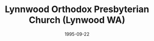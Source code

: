 ---
date: &id001 1995-09-22
end_date: null
location:
  address: 17711 Spruce Way
  city: Lynwood
  state: WA
minister:
- end: 2012-01-01
  name: J. Peter V osteen
  start: 1995-09-22
  type: Pastor
- end: null
  name: Benjamin Swinburnson
  start: 2012-01-01
  type: Pastor
- end: 2006-01-01
  name: David Inks
  start: 1998-01-01
  type: Associate Pastor
- end: 2004-01-01
  name: David Klein
  start: 2000-01-01
  type: Associate Pastor
- end: 2012-01-01
  name: Benjamin Swinburnson
  start: 2008-01-01
  type: Associate Pastor
- end: 1998-01-01
  name: Richard A. Miller
  start: 1996-01-01
  type: Teacher
ministers:
- J. Peter V osteen
- Benjamin Swinburnson
- David Inks
- David Klein
- Benjamin Swinburnson
- Richard A. Miller
name: Lynnwood Orthodox Presbyterian Church
names:
- end: null
  name: Lynnwood Orthodox Presbyterian Church
  start: 1995-09-22
origination_date: *id001
raw_data: 'WA

  Lynnwood

  Lynnwood Orthodox Presbyterian Church  (September 22, 1995- )

  17711 Spruce Way

  Pastors: J. Peter V osteen, 1995-2012

  Benjamin Swinburnson, 2012-

  Assoc. Pastors: David Inks, 1998-2006

  David Klein, 2000-2004

  Benjamin Swinburnson, 2008-12

  Teacher: Richard A. Miller, 1996-98

  '
received_from: null
states:
- WA
status:
  active: true
  end_date: null
  reason: null
  received_from: null
  withdrawal_to: null
title: Lynnwood Orthodox Presbyterian Church (Lynwood WA)
year_established:
- 1995

---